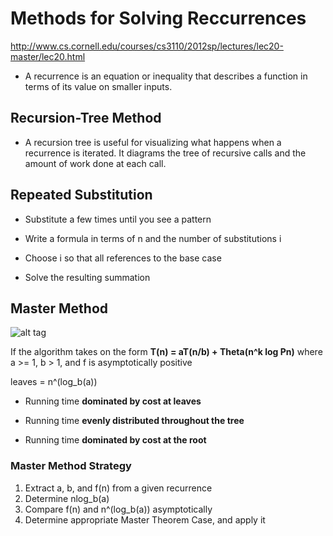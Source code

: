 # Methods for Solving Reccurrences

http://www.cs.cornell.edu/courses/cs3110/2012sp/lectures/lec20-master/lec20.html

- A recurrence is an equation or inequality that describes a function in terms of its value on smaller inputs.

## Recursion-Tree Method 

- A recursion tree is useful for visualizing what happens when a recurrence is iterated. It diagrams the tree of recursive calls and the amount of work done at each call.

## Repeated Substitution

- Substitute a few times until you see a pattern

- Write a formula in terms of n and the number
of substitutions i

- Choose i so that all references to the base
case

- Solve the resulting summation

## Master Method

![alt tag](https://acrocontext.files.wordpress.com/2014/01/master-method.png)

If the algorithm takes on the form **T(n) = aT(n/b) + Theta(n^k log Pn)** where a >= 1, b > 1, and
f is asymptotically positive

leaves = n^(log_b(a))

- Running time **dominated by cost at leaves**

- Running time **evenly distributed throughout the tree**

- Running time **dominated by cost at the root**

### Master Method Strategy

1. Extract a, b, and f(n) from a given recurrence
2. Determine nlog_b(a)
3. Compare f(n) and n^(log_b(a)) asymptotically
4. Determine appropriate Master Theorem Case, and apply it
